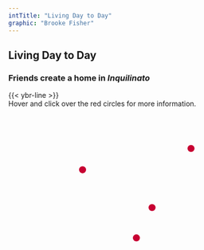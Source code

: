 ```yaml
---
intTitle: "Living Day to Day"
graphic: "Brooke Fisher"
---
```

<section class="interactive">
    <h2 class="interactive__title">
      Living Day to Day
    </h2>
    <h3 class="interactive__subhead">
      Friends create a home in <em>Inquilinato</em>
    </h3>
    {{< ybr-line >}}
    <div class="interactive__instructions">
      Hover and click over the red circles for more information.
    </div>
  <div class="interactive__image interactive__body">
    <svg id="interactive__svg" xmlns="http://www.w3.org/2000/svg" xmlns:xlink="http://www.w3.org/1999/xlink"
      viewBox="0 0 1154 758">
      <defs>
        <style>
          svg#interactive__svg {
            background-image: url("assets/photo-interactive.jpg");
            background-size: 100% 100%;
            background-repeat: no-repeat;
            max-width: 900px;
            width: 90%;
          }
          polygon {
            fill: transparent;
            cursor: pointer;
            transition: fill 0.2s
          }
          g circle {
            cursor: pointer;
          }
          g circle:hover {
            fill: #333;
          }
        </style>
      </defs>
      <g>
        <title>Floor</title>
        <polygon id="floor" class="cls-1"
          points="625 755 695 754 695 744 691 730 692 709 696 699 690 682 690 669 688 663 678 653 671 626 660 620 660 609 661 592 661 583 651 589 643 598 637 605 633 614 623 622 616 625 606 626 595 623 586 614 587 605 598 593 605 584 611 576 618 576 624 568 623 554 630 507 623 496 613 489 607 498 604 504 607 513 607 520 600 522 574 532 560 539 593 653 604 657 619 656 625 672 632 693 638 720 630 729 635 740 625 755" />
      </g>
      <g>
        <title>Wall</title>
        <polygon id="wall" class="cls-1"
          points="156 753 0 758 0 0 1152 0 1154 677 1139 660 1135 642 1130 632 1108 610 1113 586 1113 574 1114 559 1120 546 1127 531 1125 519 1112 510 1100 495 1095 479 1085 464 1063 458 1045 467 1026 484 1014 493 995 500 982 503 975 490 966 473 961 464 950 460 953 442 954 427 963 412 967 401 969 394 960 387 949 384 941 380 929 378 922 375 915 370 929 359 931 352 932 345 934 332 935 307 927 294 900 287 886 289 869 302 858 320 851 332 849 349 843 336 836 324 829 316 822 311 817 292 813 274 803 263 785 265 783 271 771 271 771 261 764 264 759 257 743 255 726 263 705 269 696 272 693 244 689 217 682 204 669 195 660 186 657 175 663 156 653 130 641 121 619 125 609 135 604 149 594 141 584 147 578 163 574 170 557 188 539 209 527 226 536 233 569 228 591 224 597 221 598 240 592 256 596 266 599 279 597 287 581 290 572 301 557 303 538 304 522 299 512 301 500 317 492 329 480 343 467 325 455 310 449 301 441 292 427 298 420 291 411 287 399 287 393 282 380 283 377 271 365 269 358 250 364 235 366 226 357 217 346 210 339 202 332 197 327 193 319 197 311 205 299 184 294 162 292 146 285 137 271 138 258 138 244 140 236 146 226 152 214 159 211 167 217 184 235 250 233 268 239 289 240 295 234 300 239 311 240 320 217 308 190 309 170 316 140 333 132 337 127 330 117 326 99 339 91 352 88 367 97 378 103 381 99 389 93 400 85 405 94 411 101 428 105 443 112 453 114 460 101 469 89 491 79 520 79 533 83 596 102 640 125 668 136 697 148 729 156 753" />
      </g>
      <g>
        <title>Bed</title>
        <polygon id="bed" class="cls-1"
          points="754 755 806 749 822 750 850 749 875 753 923 755 972 751 1011 741 1050 728 1091 718 1112 709 1135 694 1144 681 1138 650 1130 632 1115 616 1092 593 1080 583 981 495 950 460 940 471 920 506 912 535 919 570 924 597 934 640 940 673 931 744 877 741 884 673 881 652 860 629 844 608 832 600 806 605 792 614 771 627 750 639 740 656 735 682 729 714 726 724 679 633 696 586 720 565 737 557 761 542 782 526 793 487 800 449 805 427 807 417 797 422 788 449 781 456 767 461 756 451 749 436 760 439 770 430 783 404 789 388 808 355 817 345 829 346 849 349 828 320 822 311 805 330 787 337 768 342 757 347 748 347 754 364 748 373 739 375 740 386 744 402 741 422 740 450 731 462 717 470 703 480 683 497 670 515 664 540 655 585 678 657 688 663 692 695 690 713 691 730 700 747 702 754 754 755" />
      </g>
      <g>
        <title>Bags</title>
        <polygon id="bags" class="cls-1"
          points="214 159 230 155 241 146 250 143 260 144 275 142 287 144 294 162 293 180 302 197 311 210 323 202 342 212 351 224 360 224 364 235 354 250 365 269 377 271 381 296 385 286 399 287 411 287 420 291 429 313 436 304 432 296 449 301 454 315 475 340 482 347 492 329 500 317 512 305 522 299 533 303 552 307 572 301 551 324 547 342 539 350 541 370 541 404 535 427 512 425 499 423 488 424 481 439 451 450 429 450 416 421 409 402 401 392 389 384 382 379 380 372 372 372 353 367 327 355 304 353 288 356 274 361 267 346 261 337 254 330 245 299 234 259 238 246 230 228 221 192 216 178 211 167 214 159" />
      </g>
      <g id="dot-wall">
        <circle fill="#C70032" cx="933" cy="208" r="18"/>
      </g>
      <g id="dot-bags">
        <circle fill="#C70032" cx="379" cy="317" r="18"/>
      </g>
      <g id="dot-floor">
        <circle fill="#C70032" cx="654" cy="665" r="18"/>
      </g>
      <g id="dot-bed">
        <circle fill="#C70032" cx="734" cy="510" r="18"/>
      </g>
    </svg>
    <div class="hidden flex" id="room__info"></div>
  </div>
</section>

<script>
  var floor = document.getElementById('floor');
  var bed = document.getElementById('bed');
  var wall = document.getElementById('wall');
  var bags = document.getElementById('bags');
  var floorCircle = document.getElementById('dot-floor');
  var bedCircle = document.getElementById('dot-bed');
  var wallCircle = document.getElementById('dot-wall');
  var bagsCircle = document.getElementById('dot-bags');
  var infoBox = document.getElementById('room__info');
  var svg = document.getElementById("interactive__svg");
  var svgPos = svg.getBoundingClientRect();
  var ttHeight = 130;
  var ttWidth = 500;
  var w = window,
    d = document,
    e = d.documentElement,
    g = d.getElementsByTagName('body')[0],
    x = w.innerWidth || e.clientWidth || g.clientWidth,
    y = w.innerHeight|| e.clientHeight|| g.clientHeight;

  window.onload = function () {
    if (x > 1040) {
    /**
       * Puts a red overlay onto parts of the image when hovered
       * @params {object} picSection 
      */
      function hoverRed(picSection) {
        picSection.style.fill = "rgba(199, 0, 50, 0.36)";
      }

      function stopHover(picSection) {
        picSection.style.fill = "rgba(199, 0, 50, 0)";
      }

      floorCircle.onmouseenter = function () { 
        hoverRed(floor);
        var floorCircPos = floorCircle.getBoundingClientRect();
        console.log(floorCircPos);
        console.log("svgPos", svgPos);
        var html = '';
        html += '<p>Many Venezuelans rent out <em>Inquilinato</em>, or daily rooms, to sleep in. Rooms cost an average of $10 USD per day. Even though one room averages just 2 meters by 2 meters (43 square feet), it usually houses multiple families at a time</p>';
        infoBox.innerHTML = html;
        infoBox.classList.remove('hidden');
        var x = floorCircPos.x;
        var height = infoBox.getBoundingClientRect().height;
        var svgX = svgPos.x;
        var top = (x - svgX - height) + "px";
        var left = floorCircPos.left - (ttWidth / 2) + "px";
        console.log(top);
        console.log("height:", height);
        infoBox.style.top = top;
        infoBox.style.left = left;
        console.log("infoxBox top:", infoBox.style.top);
        console.log("infoxBox left:", infoBox.style.left);
      };

      floorCircle.onmouseleave = function () { 
        stopHover(floor);
        infoBox.classList.add('hidden'); 
      };

      wallCircle.onmouseenter = function () { 
        hoverRed(wall);
        var wallCircPos = this.getBoundingClientRect();
        var html = '';
        html += '<p>There are no windows in this tiny room, which is part of a hall-style dorm. The only entertainment is a small TV atop a dresser which everyone in the room shares.</p>';
        infoBox.innerHTML = html;
        infoBox.classList.toggle('hidden');
        var x = wallCircPos.x;
        console.log("wall x:", x);
        var height = infoBox.getBoundingClientRect().height;
        var svgX = svgPos.x;
        var top = (x - svgPos.height - height) + "px";
        console.log("wall y", wallCircPos.y);
        var left = wallCircPos.left - ttWidth + "px";
        console.log(top);
        console.log("height:", height);
        infoBox.style.top = top;
        infoBox.style.left = left;
        console.log("infoxBox top:", infoBox.style.top);
        console.log("infoxBox left:", infoBox.style.left);
      };

      wallCircle.onmouseleave = function () { 
        stopHover(wall);
        infoBox.classList.add('hidden'); 
      };

      bagsCircle.onmouseenter = function () { 
        hoverRed(bags);
        var bagsCircPos = this.getBoundingClientRect();
        var html = '';
        html += '<p>Venezuelans crossing over the border by foot leave with the clothes on their back and the few items they can stuff into a handful of suitcases, backpacks or duffel bags.</p>';
        infoBox.innerHTML = html;
        infoBox.classList.toggle('hidden');
        var x = bagsCircPos.x;
        var height = infoBox.getBoundingClientRect().height;
        var svgX = svgPos.x;
        var top = (x - svgX - (height * 1.5)) + "px";
        var left = bagsCircPos.left - (ttWidth / 2) + "px";
        console.log(top);
        console.log("height:", height);
        infoBox.style.top = top;
        infoBox.style.left = left;
        console.log("infoxBox top:", infoBox.style.top);
        console.log("infoxBox left:", infoBox.style.left);
      };

      bagsCircle.onmouseleave = function () { 
        stopHover(bags);
        infoBox.classList.add('hidden');  
      };

      bedCircle.onmouseenter = function () { 
        hoverRed(bed);
        var bedCircPos = this.getBoundingClientRect();
        var html = '';
        html += '<p>Each room has one bed, so at night, the friends pull out rollaway beds to sleep on. It is common to develop bed sores and rashes from sleeping in such tight quarters.</p>';
        infoBox.innerHTML = html;
        infoBox.classList.toggle('hidden');
        var x = bedCircPos.x;
        var height = infoBox.getBoundingClientRect().height;
        var svgX = svgPos.x;
        var top = (x - svgX - height) + "px";
        var left = bedCircPos.left - (ttWidth / 2) + "px";
        console.log(top);
        console.log("height:", height);
        infoBox.style.top = top;
        infoBox.style.left = left;
        console.log("infoxBox top:", infoBox.style.top);
        console.log("infoxBox left:", infoBox.style.left);
      };

      bedCircle.onmouseleave = function () { 
        stopHover(bed)
        infoBox.classList.add('hidden');  
      };
    } else {
      // On click, the information appears if mobile
      floorCircle.onclick = function () {
        var floorCircPos = floorCircle.getBoundingClientRect();
        console.log(floorCircPos);
        console.log("svgPos", svgPos);
        var html = '';
        html += '<p>Many Venezuelans rent out <em>Inquilinato</em>, or daily rooms, to sleep in. Rooms cost an average of $10 USD per day. Even though one room averages just 2 meters by 2 meters (43 square feet), it usually houses multiple families at a time</p>';
        if (infoBox.innerHTML != html) {
          infoBox.innerHTML = html;
        } else {
          infoBox.classList.toggle('hidden');
        }
      }

      bedCircle.onclick = function () {
        var bedCircPos = this.getBoundingClientRect();
        var html = '';
        html += '<p>Each room has one bed, so at night, the friends pull out rollaway beds to sleep on. It is common to develop bed sores and rashes from sleeping in such tight quarters.</p>';
        if (infoBox.innerHTML != html) {
          infoBox.innerHTML = html;
        } else {
          infoBox.classList.toggle('hidden');
        }
      }

      bagsCircle.onclick = function () {
        var bagsCircPos = this.getBoundingClientRect();
        var html = '';
        html += '<p>Venezuelans crossing over the border by foot leave with the clothes on their back and the few items they can stuff into a handful of suitcases, backpacks or duffel bags.</p>';
        if (infoBox.innerHTML != html) {
          infoBox.innerHTML = html;
        } else {
          infoBox.classList.toggle('hidden');
        }
      }

      wallCircle.onclick = function () {
        var wallCircPos = this.getBoundingClientRect();
        var html = '';
        html += '<p>There are no windows in this tiny room, which is part of a hall-style dorm. The only entertainment is a small TV atop a dresser which everyone in the room shares.</p>';
        if (infoBox.innerHTML != html) {
          infoBox.innerHTML = html;
        } else {
          infoBox.classList.toggle('hidden');
        }
      }
    }
  };


  // On click, the infomration appears if mobile
  floorCircle.onclick = function () {
    var floorCircPos = floorCircle.getBoundingClientRect();
    console.log(floorCircPos);
    console.log("svgPos", svgPos);
    var html = '';
    html += '<p>Many Venezuelans rent out <em>Inquilinato</em>, or daily rooms, to sleep in. Rooms cost an average of $10 USD per day. Even though one room averages just 2 meters by 2 meters (43 square feet), it usually houses multiple families at a time</p>';
    if (infoBox.innerHTML != html) {
      infoBox.innerHTML = html;
    } else {
      infoBox.classList.toggle('hidden');
      var x = floorCircPos.x;
      var height = infoBox.getBoundingClientRect().height;
      var svgX = svgPos.x;
      var top = (x - svgX - height) + "px";
      var left = floorCircPos.left - (ttWidth / 2) + "px";
      console.log(top);
      console.log("height:", height);
      infoBox.style.top = top;
      infoBox.style.left = left;
      console.log("infoxBox top:", infoBox.style.top);
      console.log("infoxBox left:", infoBox.style.left);
    }
  }

  bedCircle.onclick = function () {
    var bedCircPos = this.getBoundingClientRect();
    var html = '';
    html += '<p>Each room has one bed, so at night, the friends pull out rollaway beds to sleep on. It is common to develop bed sores and rashes from sleeping in such tight quarters.</p>';
    if (infoBox.innerHTML != html) {
      infoBox.innerHTML = html;
    } else {
      infoBox.classList.toggle('hidden');
      var x = bedCircPos.x;
      var height = infoBox.getBoundingClientRect().height;
      var svgX = svgPos.x;
      var top = (x - svgX - height) + "px";
      var left = bedCircPos.left - (ttWidth / 2) + "px";
      console.log(top);
      console.log("height:", height);
      infoBox.style.top = top;
      infoBox.style.left = left;
      console.log("infoxBox top:", infoBox.style.top);
      console.log("infoxBox left:", infoBox.style.left);
    }
  }

  bagsCircle.onclick = function () {
    var bagsCircPos = this.getBoundingClientRect();
    var html = '';
    html += '<p>Venezuelans crossing over the border by foot leave with the clothes on their back and the few items they can stuff into a handful of suitcases, backpacks or duffel bags.</p>';
    if (infoBox.innerHTML != html) {
      infoBox.innerHTML = html;
    } else {
      infoBox.classList.toggle('hidden');
      var x = bagsCircPos.x;
      var height = infoBox.getBoundingClientRect().height;
      var svgX = svgPos.x;
      var top = (x - svgX - (height * 1.5)) + "px";
      var left = bagsCircPos.left - (ttWidth / 2) + "px";
      console.log(top);
      console.log("height:", height);
      infoBox.style.top = top;
      infoBox.style.left = left;
      console.log("infoxBox top:", infoBox.style.top);
      console.log("infoxBox left:", infoBox.style.left);
    }
  }

  wallCircle.onclick = function () {
    var wallCircPos = this.getBoundingClientRect();
    var html = '';
    html += '<p>There are no windows in this tiny room, which is part of a hall-style dorm. The only entertainment is a small TV atop a dresser which everyone in the room shares.</p>';
    if (infoBox.innerHTML != html) {
      infoBox.innerHTML = html;
    } else {
      infoBox.classList.toggle('hidden');
      var x = wallCircPos.x;
      console.log("wall x:", x);
      var height = infoBox.getBoundingClientRect().height;
      var svgX = svgPos.x;
      var top = (x - svgPos.height - height) + "px";
      console.log("wall y", wallCircPos.y);
      var left = wallCircPos.left - ttWidth + "px";
      console.log(top);
      console.log("height:", height);
      infoBox.style.top = top;
      infoBox.style.left = left;
      console.log("infoxBox top:", infoBox.style.top);
      console.log("infoxBox left:", infoBox.style.left);
    }
  }
</script>